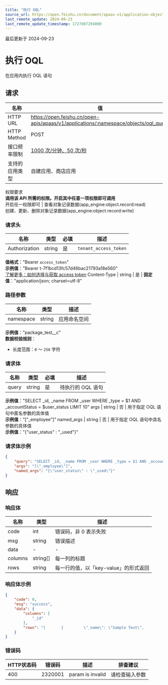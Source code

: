 ```yaml
---
title: "执行 OQL"
source_url: https://open.feishu.cn/document/apaas-v1/application-object-record/oql_query
last_remote_update: 2024-09-23
last_remote_update_timestamp: 1727087294000
---
```

最后更新于 2024-09-23

# 执行 OQL

在应用内执行 OQL 语句

## 请求
名称 | 值
---|---
HTTP URL | https://open.feishu.cn/open-apis/apaas/v1/applications/:namespace/objects/oql_query
HTTP Method | POST
接口频率限制 | [1000 次/分钟、50 次/秒](https://open.feishu.cn/document/ukTMukTMukTM/uUzN04SN3QjL1cDN)
支持的应用类型 | 自建应用、商店应用
权限要求  
            **调用该 API 所需的权限。开启其中任意一项权限即可调用**  
            开启任一权限即可 | 查看对象记录数据(app_engine:object.record:read)  
            创建、更新、删除对象记录数据(app_engine:object.record:write)

### 请求头

名称 | 类型 | 必填 | 描述
--- | --- | --- | ---
Authorization | string | 是 | `tenant_access_token`  
**值格式**："Bearer `access_token`"  
**示例值**："Bearer t-7f1bcd13fc57d46bac21793a18e560"  
[了解更多：如何选择与获取 access token](https://open.feishu.cn/document/uAjLw4CM/ugTN1YjL4UTN24CO1UjN/trouble-shooting/how-to-choose-which-type-of-token-to-use)
Content-Type | string | 是 | **固定值**："application/json; charset=utf-8"

### 路径参数

名称 | 类型 | 描述
--- | --- | ---
namespace | string | 应用命名空间  
**示例值**："package_test__c"  
**数据校验规则**：  
- 长度范围：`0` ～ `256` 字符

### 请求体

名称 | 类型 | 必填 | 描述
--- | --- | --- | ---
query | string | 是 | 待执行的 OQL 语句  
**示例值**："SELECT _id, _name FROM _user WHERE _type = $1 AND _accountStatus = $user_status LIMIT 10"
args | string | 否 | 用于指定 OQL 语句中匿名参数的具体值  
**示例值**："[\"_employee\"]"
named_args | string | 否 | 用于指定 OQL 语句中具名参数的具体值  
**示例值**："{\"user_status\" : \"_used\"}"

### 请求体示例
```json
{
    "query": "SELECT _id, _name FROM _user WHERE _type = $1 AND _accountStatus = $user_status LIMIT 10",
    "args": "[\"_employee\"]",
    "named_args": "{\"user_status\" : \"_used\"}"
}
```

## 响应

### 响应体

名称 | 类型 | 描述
--- | --- | ---
code | int | 错误码，非 0 表示失败
msg | string | 错误描述
data | \- | \-
columns | string\[\] | 每一列的标题
rows | string | 每一行的值，以「key-value」的形式返回

### 响应体示例
```json
{
    "code": 0,
    "msg": "success",
    "data": {
        "columns": [
            "_id"
        ],
        "rows": "[       {         \"_name\": \"Sample Text\",         \"_id\": 1234567890       }     ]"
    }
}
```

### 错误码

HTTP状态码 | 错误码 | 描述 | 排查建议
--- | --- | --- | ---
400 | 2320001 | param is invalid | 请检查输入参数
